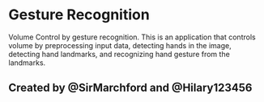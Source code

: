 # Gesture Recognition
Volume Control by gesture recognition.
This is an application that controls volume by preprocessing input data, detecting hands in the image, detecting hand landmarks, and recognizing hand gesture from the landmarks.
## Created by @SirMarchford and @Hilary123456
